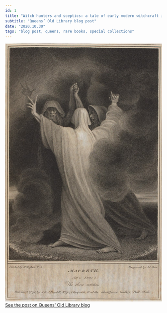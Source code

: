 ```yaml
---
id: 1
title: "Witch hunters and sceptics: a tale of early modern witchcraft in Queens’ Old Library"
subtitle: "Queens’ Old Library blog post"
date: "2020.10.30"
tags: "blog post, queens, rare books, special collections"
---
```

![image](/images/blog_02.jpg)\
[See the post on Queens' Old Library blog](https://queenslib.wordpress.com/2020/10/30/witch-hunters-and-sceptics-a-tale-of-early-modern-witchcraft-in-queens-old-library/)

